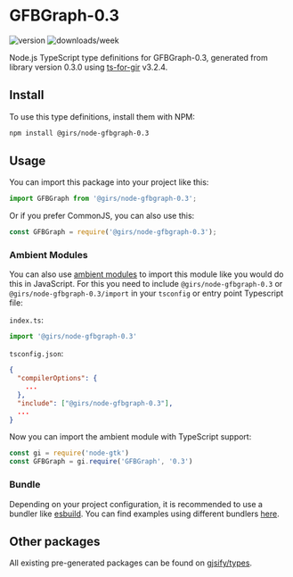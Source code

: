 
# GFBGraph-0.3

![version](https://img.shields.io/npm/v/@girs/node-gfbgraph-0.3)
![downloads/week](https://img.shields.io/npm/dw/@girs/node-gfbgraph-0.3)


Node.js TypeScript type definitions for GFBGraph-0.3, generated from library version 0.3.0 using [ts-for-gir](https://github.com/gjsify/ts-for-gir) v3.2.4.


## Install

To use this type definitions, install them with NPM:
```bash
npm install @girs/node-gfbgraph-0.3
```

## Usage

You can import this package into your project like this:
```ts
import GFBGraph from '@girs/node-gfbgraph-0.3';
```

Or if you prefer CommonJS, you can also use this:
```ts
const GFBGraph = require('@girs/node-gfbgraph-0.3');
```

### Ambient Modules

You can also use [ambient modules](https://github.com/gjsify/ts-for-gir/tree/main/packages/cli#ambient-modules) to import this module like you would do this in JavaScript.
For this you need to include `@girs/node-gfbgraph-0.3` or `@girs/node-gfbgraph-0.3/import` in your `tsconfig` or entry point Typescript file:

`index.ts`:
```ts
import '@girs/node-gfbgraph-0.3'
```

`tsconfig.json`:
```json
{
  "compilerOptions": {
    ...
  },
  "include": ["@girs/node-gfbgraph-0.3"],
  ...
}
```

Now you can import the ambient module with TypeScript support: 

```ts
const gi = require('node-gtk')
const GFBGraph = gi.require('GFBGraph', '0.3')
```


### Bundle

Depending on your project configuration, it is recommended to use a bundler like [esbuild](https://esbuild.github.io/). You can find examples using different bundlers [here](https://github.com/gjsify/ts-for-gir/tree/main/examples).

## Other packages

All existing pre-generated packages can be found on [gjsify/types](https://github.com/gjsify/types).

